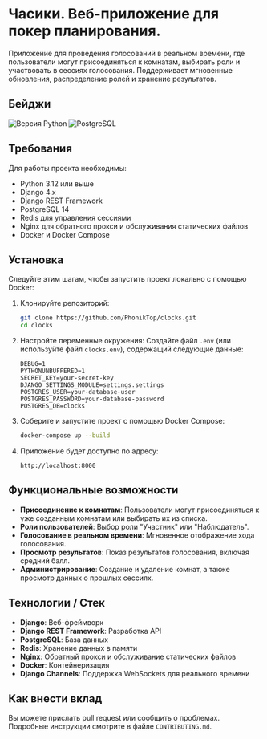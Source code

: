 # Часики. Веб-приложение для покер планирования.

Приложение для проведения голосований в реальном времени, где пользователи могут присоединяться к комнатам, выбирать роли и участвовать в сессиях голосования. Поддерживает мгновенные обновления, распределение ролей и хранение результатов.

## Бейджи

![Версия Python](https://img.shields.io/badge/Python-3.12%2B-blue)
![PostgreSQL](https://img.shields.io/badge/PostgreSQL-14-blue)

## Требования

Для работы проекта необходимы:

- Python 3.12 или выше
- Django 4.x
- Django REST Framework
- PostgreSQL 14
- Redis для управления сессиями
- Nginx для обратного прокси и обслуживания статических файлов
- Docker и Docker Compose

## Установка

Следуйте этим шагам, чтобы запустить проект локально с помощью Docker:

1. Клонируйте репозиторий:
   ```bash
   git clone https://github.com/PhonikTop/clocks.git
   cd clocks
   ```

2. Настройте переменные окружения:
   Создайте файл `.env` (или используйте файл `clocks.env`), содержащий следующие данные:
   ```env
   DEBUG=1
   PYTHONUNBUFFERED=1
   SECRET_KEY=your-secret-key
   DJANGO_SETTINGS_MODULE=settings.settings
   POSTGRES_USER=your-database-user
   POSTGRES_PASSWORD=your-database-password
   POSTGRES_DB=clocks
   ```

3. Соберите и запустите проект с помощью Docker Compose:
   ```bash
   docker-compose up --build
   ```

4. Приложение будет доступно по адресу:
   ```
   http://localhost:8000
   ```

## Функциональные возможности

- **Присоединение к комнатам**: Пользователи могут присоединяться к уже созданным комнатам или выбирать их из списка.
- **Роли пользователей**: Выбор роли "Участник" или "Наблюдатель".
- **Голосование в реальном времени**: Мгновенное отображение хода голосования.
- **Просмотр результатов**: Показ результатов голосования, включая средний балл.
- **Администрирование**: Создание и удаление комнат, а также просмотр данных о прошлых сессиях.

## Технологии / Стек

- **Django**: Веб-фреймворк
- **Django REST Framework**: Разработка API
- **PostgreSQL**: База данных
- **Redis**: Хранение данных в памяти
- **Nginx**: Обратный прокси и обслуживание статических файлов
- **Docker**: Контейнеризация
- **Django Channels**: Поддержка WebSockets для реального времени

## Как внести вклад

Вы можете прислать pull request или сообщить о проблемах. Подробные инструкции смотрите в файле `CONTRIBUTING.md`.